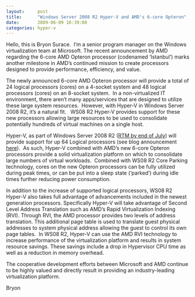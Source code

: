 ```yaml
---
layout:     post
title:      "Windows Server 2008 R2 Hyper-V and AMD's 6-core Opteron"
date:       2009-06-09 10:39:00
categories: hyper-v
---
```

Hello, this is Bryon Surace.  I’m a senior program manager on the Windows virtualization team at Microsoft. The recent announcement by AMD regarding the 6-core AMD Opteron processor (codenamed ‘Istanbul’) marks another milestone in AMD’s continued mission to create processors designed to provide performance, efficiency, and value.

The newly announced 6-core AMD Opteron processor will provide a total of 24 logical processors (cores) on a 4-socket system and 48 logical processors (cores) on an 8-socket system.  In a non-virtualized IT environment, there aren’t many apps/services that are designed to utilize these large system resources.  However, with Hyper-V in Windows Server 2008 R2, it’s a natural fit.   WS08 R2 Hyper-V provides support for these new processors allowing large resources to be used to consolidate potentially hundreds of virtual machines on a single host. 

Hyper-V, as part of Windows Server 2008 R2 ([RTM by end of July](http://blogs.technet.com/windowsserver/archive/2009/06/02/windows-server-2008-r2-rtm-and-general-availability.aspx)) will provide support for up 64 Logical processors (see blog announcement [here](http://blogs.technet.com/virtualization/archive/2009/05/12/tech-ed-windows-server-2008-r2-hyper-v-news.aspx)).  As such, Hyper-V combined with AMD’s new 6-core Opteron processors provide a solid virtualization platform on which to consolidate large numbers of virtual workloads.  Combined with WS08 R2 Core Parking technology, cores on the new Opteron processors can be fully utilized during peak times, or can be put into a sleep state (‘parked’) during idle times further reducing power consumption. 

In addition to the increase of supported logical processors, WS08 R2 Hyper-V also takes full advantage of advancements included in the newest generation processors. Specifically Hyper-V will take advantage of Second Level Address Translation such as AMD’s Rapid Virtualization Indexing (RVI). Through RVI, the AMD processor provides two levels of address translation. This additional page table is used to translate guest physical addresses to system physical address allowing the guest to control its own page tables.  In WS08 R2, Hyper-V can use the AMD RVI technology to increase performance of the virtualization platform and results in system resource savings. These savings include a drop in Hypervisor CPU time as well as a reduction in memory overhead.

The cooperative development efforts between Microsoft and AMD continue to be highly valued and directly result in providing an industry-leading virtualization platform. 

Bryon
